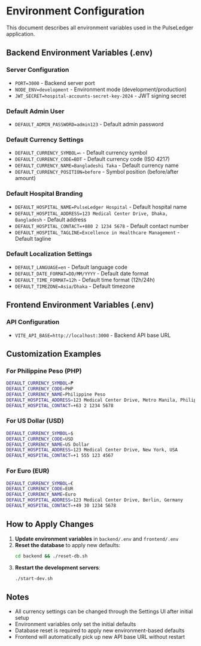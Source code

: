 # Environment Configuration

This document describes all environment variables used in the PulseLedger application.

## Backend Environment Variables (.env)

### Server Configuration
- `PORT=3000` - Backend server port
- `NODE_ENV=development` - Environment mode (development/production)
- `JWT_SECRET=hospital-accounts-secret-key-2024` - JWT signing secret

### Default Admin User
- `DEFAULT_ADMIN_PASSWORD=admin123` - Default admin password

### Default Currency Settings
- `DEFAULT_CURRENCY_SYMBOL=৳` - Default currency symbol
- `DEFAULT_CURRENCY_CODE=BDT` - Default currency code (ISO 4217)
- `DEFAULT_CURRENCY_NAME=Bangladeshi Taka` - Default currency name
- `DEFAULT_CURRENCY_POSITION=before` - Symbol position (before/after amount)

### Default Hospital Branding
- `DEFAULT_HOSPITAL_NAME=PulseLedger Hospital` - Default hospital name
- `DEFAULT_HOSPITAL_ADDRESS=123 Medical Center Drive, Dhaka, Bangladesh` - Default address
- `DEFAULT_HOSPITAL_CONTACT=+880 2 1234 5678` - Default contact number
- `DEFAULT_HOSPITAL_TAGLINE=Excellence in Healthcare Management` - Default tagline

### Default Localization Settings
- `DEFAULT_LANGUAGE=en` - Default language code
- `DEFAULT_DATE_FORMAT=DD/MM/YYYY` - Default date format
- `DEFAULT_TIME_FORMAT=12h` - Default time format (12h/24h)
- `DEFAULT_TIMEZONE=Asia/Dhaka` - Default timezone

## Frontend Environment Variables (.env)

### API Configuration
- `VITE_API_BASE=http://localhost:3000` - Backend API base URL

## Customization Examples

### For Philippine Peso (PHP)
```bash
DEFAULT_CURRENCY_SYMBOL=₱
DEFAULT_CURRENCY_CODE=PHP
DEFAULT_CURRENCY_NAME=Philippine Peso
DEFAULT_HOSPITAL_ADDRESS=123 Medical Center Drive, Metro Manila, Philippines
DEFAULT_HOSPITAL_CONTACT=+63 2 1234 5678
```

### For US Dollar (USD)
```bash
DEFAULT_CURRENCY_SYMBOL=$
DEFAULT_CURRENCY_CODE=USD
DEFAULT_CURRENCY_NAME=US Dollar
DEFAULT_HOSPITAL_ADDRESS=123 Medical Center Drive, New York, USA
DEFAULT_HOSPITAL_CONTACT=+1 555 123 4567
```

### For Euro (EUR)
```bash
DEFAULT_CURRENCY_SYMBOL=€
DEFAULT_CURRENCY_CODE=EUR
DEFAULT_CURRENCY_NAME=Euro
DEFAULT_HOSPITAL_ADDRESS=123 Medical Center Drive, Berlin, Germany
DEFAULT_HOSPITAL_CONTACT=+49 30 1234 5678
```

## How to Apply Changes

1. **Update environment variables** in `backend/.env` and `frontend/.env`
2. **Reset the database** to apply new defaults:
   ```bash
   cd backend && ./reset-db.sh
   ```
3. **Restart the development servers**:
   ```bash
   ./start-dev.sh
   ```

## Notes

- All currency settings can be changed through the Settings UI after initial setup
- Environment variables only set the initial defaults
- Database reset is required to apply new environment-based defaults
- Frontend will automatically pick up new API base URL without restart 
